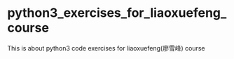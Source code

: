 # python3_exercises_for_liaoxuefeng_course
This is about python3 code exercises for liaoxuefeng(廖雪峰) course

